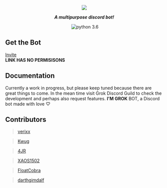 <div align="center">
        <p> <img src="https://i.imgur.com/avDbgQa.png"/> </p>
	<p><i><b>A multipurpose discord bot!</b></i></p>
	<p>
		<a href="https://discord.gg/pmQSbAd"><img src="https://discordapp.com/api/guilds/345787308282478592/embed.png" alt="" /></a>
		<img src="https://img.shields.io/badge/python-3.6-brightgreen.svg" alt="python 3.6" /></a>
	</p>
</div>


## Get the Bot
[Invite](https://discordapp.com/oauth2/authorize/?permissions=0&scope=bot&client_id=361482671450357762)    
**LINK HAS NO PERMISISONS**

## Documentation
Currently a work in progress, but please keep tuned because there are great things to come. In the mean time visit Grok Discord Guild to check the development and perhaps also request features. **I'M GROK** BOT, a Discord bot made with love ♡

## Contributors
> [verixx](https://github.com/verixx)

> [Kwug](https://github.com/kwugfighter)

> [4JR](https://github.com/fourjr)

> [XAOS1502](https://github.com/XAOS1502)

> [FloatCobra](https://github.com/FloatCobra)

> [darthgimdalf](https://github.com/ComputerGeek101)
